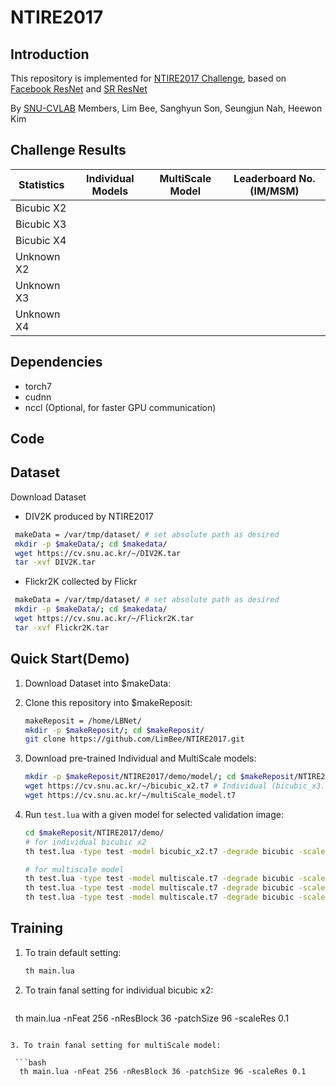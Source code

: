 # NTIRE2017

## Introduction
This repository is implemented for [NTIRE2017 Challenge](http://www.vision.ee.ethz.ch/ntire17/), based on [Facebook ResNet](https://github.com/facebook/fb.resnet.torch) and [SR ResNet](https://arxiv.org/pdf/1609.04802.pdf)

By [SNU-CVLAB](http://cv.snu.ac.kr/) Members, Lim Bee, Sanghyun Son, Seungjun Nah, Heewon Kim

## Challenge Results
Statistics | Individual Models| MultiScale Model| Leaderboard No.(IM/MSM) 
-- | -- | -- | --
Bicubic X2 |  |  | 
Bicubic X3 |  |  | 
Bicubic X4 |  |  | 
Unknown X2 |  |  | 
Unknown X3 |  |  | 
Unknown X4 |  |  | 

## Dependencies
* torch7
* cudnn
* nccl (Optional, for faster GPU communication)

## Code

## Dataset
Download Dataset
* DIV2K produced by NTIRE2017
```bash
 makeData = /var/tmp/dataset/ # set absolute path as desired
 mkdir -p $makeData/; cd $makedata/
 wget https://cv.snu.ac.kr/~/DIV2K.tar
 tar -xvf DIV2K.tar
```
* Flickr2K collected by Flickr
```bash
 makeData = /var/tmp/dataset/ # set absolute path as desired
 mkdir -p $makeData/; cd $makedata/
 wget https://cv.snu.ac.kr/~/Flickr2K.tar
 tar -xvf Flickr2K.tar
```
   

## Quick Start(Demo)

1. Download Dataset into $makeData:

2. Clone this repository into $makeReposit:

   ```bash
   makeReposit = /home/LBNet/
   mkdir -p $makeReposit/; cd $makeReposit/
   git clone https://github.com/LimBee/NTIRE2017.git
   ```

3. Download pre-trained Individual and MultiScale models:

   ```bash
   mkdir -p $makeReposit/NTIRE2017/demo/model/; cd $makeReposit/NTIRE2017/demo/model/
   wget https://cv.snu.ac.kr/~/bicubic_x2.t7 # Individual (bicubic_x3.t7 ~ unknown_x4.t7) 
   wget https://cv.snu.ac.kr/~/multiScale_model.t7
   ```

4. Run `test.lua` with a given model for selected validation image:

   ```bash
   cd $makeReposit/NTIRE2017/demo/
   # for individual bicubic x2
   th test.lua -type test -model bicubic_x2.t7 -degrade bicubic -scale 2 -nGPU 2 -selfEnsemble true -chopShave 10 -chopSize 16e4
   
   # for multiscale model
   th test.lua -type test -model multiscale.t7 -degrade bicubic -scale 2 -swap 1 -nGPU 2 -selfEnsemble true -chopShave 20 -chopSize 20e4 -dataDir ../../
   th test.lua -type test -model multiscale.t7 -degrade bicubic -scale 3 -swap 2 -nGPU 2 -selfEnsemble true -chopShave 20 -chopSize 24e4 -dataDir ../../
   th test.lua -type test -model multiscale.t7 -degrade bicubic -scale 4 -swap 3 -nGPU 2 -selfEnsemble true -chopShave 20 -chopSize 24e4 -dataDir ../../
   ```

## Training

1. To train default setting:

   ```bash
   th main.lua
   ```

2. To train fanal setting for individual bicubic x2:

   ```bash
   th main.lua -nFeat 256 -nResBlock 36 -patchSize 96 -scaleRes 0.1
  ```

3. To train fanal setting for multiScale model:

   ```bash
   th main.lua -nFeat 256 -nResBlock 36 -patchSize 96 -scaleRes 0.1
   ```


